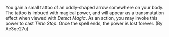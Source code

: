 You gain a small tattoo of an oddly-shaped arrow somewhere on your body. The tattoo is imbued with magical power, and will appear as a transmutation effect when viewed with _Detect Magic_. As an action, you may invoke this power to cast _Time Stop_. Once the spell ends, the power is lost forever. (By Ae3qe27u)